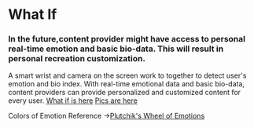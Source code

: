 # What If
### In the future,content provider might have access to personal real-time emotion and basic bio-data. This will result in personal recreation customization.
A smart wrist and camera on the screen work to together to detect user's emotion and bio index. With real-time emotional data and basic bio-data, content providers can provide personalized and customized content for every user.
[What if is here](https://sssirius.github.io/niel_DM_final/whatif/home.html)
[Pics are here](https://invis.io/SEEX6R69M#/268900173_Got_Happy)

Colors of Emotion Reference ->[Plutchik's Wheel of Emotions](https://en.wikipedia.org/wiki/Contrasting_and_categorization_of_emotions#Plutchik.27s_wheel_of_emotions)